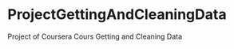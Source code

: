ProjectGettingAndCleaningData
=============================

Project of Coursera Cours Getting and Cleaning Data
